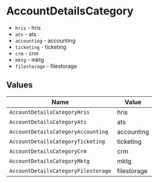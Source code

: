 # AccountDetailsCategory

* `hris` - hris
* `ats` - ats
* `accounting` - accounting
* `ticketing` - ticketing
* `crm` - crm
* `mktg` - mktg
* `filestorage` - filestorage


## Values

| Name                                | Value                               |
| ----------------------------------- | ----------------------------------- |
| `AccountDetailsCategoryHris`        | hris                                |
| `AccountDetailsCategoryAts`         | ats                                 |
| `AccountDetailsCategoryAccounting`  | accounting                          |
| `AccountDetailsCategoryTicketing`   | ticketing                           |
| `AccountDetailsCategoryCrm`         | crm                                 |
| `AccountDetailsCategoryMktg`        | mktg                                |
| `AccountDetailsCategoryFilestorage` | filestorage                         |